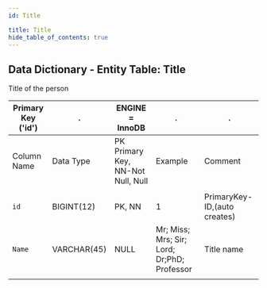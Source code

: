 ```yaml
---
id: Title

title: Title 
hide_table_of_contents: true
---
```


## Data Dictionary - Entity Table: Title

Title of the person

| Primary Key ('id')|.|ENGINE = InnoDB|.|.|
|---|---|---|---|---|
|Column Name|Data Type|PK Primary Key, NN-Not Null, Null|Example|Comment|
||
|`id`|BIGINT(12)|PK, NN|1|PrimaryKey-ID,(auto creates)|
|`Name`|VARCHAR(45)|NULL|Mr; Miss; Mrs; Sir; Lord; Dr;PhD; Professor|Title name|
||